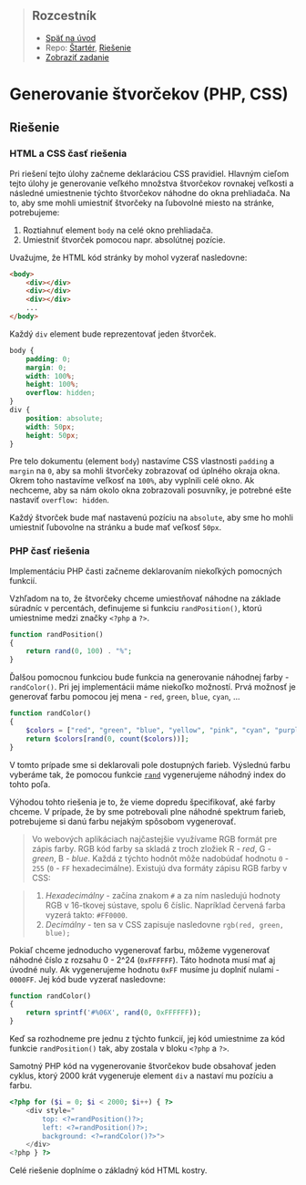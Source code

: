 <div class="hidden">

> ## Rozcestník
> - [Späť na úvod](../../README.md)
> - Repo: [Štartér](/../../tree/main/php/squares), [Riešenie](/../../tree/solution/php/squares)
> - [Zobraziť zadanie](zadanie.md)

# Generovanie štvorčekov (PHP, CSS)

</div>

## Riešenie

### HTML a CSS časť riešenia

Pri riešení tejto úlohy začneme deklaráciou CSS pravidiel. Hlavným cieľom tejto úlohy je generovanie veľkého množstva štvorčekov rovnakej veľkosti a následné umiestnenie týchto štvorčekov náhodne do okna prehliadača. Na to, aby sme mohli umiestniť štvorčeky na ľubovolné miesto na stránke, potrebujeme:

1. Roztiahnuť element `body` na celé okno prehliadača.
2. Umiestniť štvorček pomocou napr. absolútnej pozície.

Uvažujme, že HTML kód stránky by mohol vyzerať nasledovne:

```html
<body>
    <div></div>
    <div></div>
    <div></div>
    ...
</body>
```

Každý `div` element bude reprezentovať jeden štvorček.

```css
body {
    padding: 0;
    margin: 0;
    width: 100%;
    height: 100%;
    overflow: hidden;
}
div {
    position: absolute;
    width: 50px;
    height: 50px;
}
```

Pre telo dokumentu (element `body`) nastavíme CSS vlastnosti `padding` a `margin` na `0`, aby sa mohli štvorčeky zobrazovať od úplného okraja okna. Okrem toho nastavíme veľkosť na `100%`, aby vyplnili celé okno. Ak nechceme, aby sa nám okolo okna zobrazovali posuvníky, je potrebné ešte nastaviť `overflow: hidden`.

Každý štvorček bude mať nastavenú pozíciu na `absolute`, aby sme ho mohli umiestniť ľubovolne na stránku a bude mať veľkosť `50px`.

### PHP časť riešenia

Implementáciu PHP časti začneme deklarovaním niekoľkých pomocných funkcií.

Vzhľadom na to, že štvorčeky chceme umiestňovať náhodne na základe súradníc v percentách, definujeme si funkciu `randPosition()`, ktorú umiestnime medzi značky `<?php` a `?>`.

```php
function randPosition() 
{
    return rand(0, 100) . "%";
}
```

Ďalšou pomocnou funkciou bude funkcia na generovanie náhodnej farby - `randColor()`. Pri jej implementácii máme niekoľko možností. Prvá možnosť je generovať farbu pomocou jej mena - `red`, `green`, `blue`, `cyan`, ...

```php
function randColor() 
{
    $colors = ["red", "green", "blue", "yellow", "pink", "cyan", "purple", "black", "grey", "violet"];
    return $colors[rand(0, count($colors))];
}
```

V tomto prípade sme si deklarovali pole dostupných farieb. Výslednú farbu vyberáme tak, že pomocou funkcie [`rand`](https://www.php.net/manual/en/function.rand.php) vygenerujeme náhodný index do tohto poľa.

Výhodou tohto riešenia je to, že vieme dopredu špecifikovať, aké farby chceme. V prípade, že by sme potrebovali plne náhodné spektrum farieb, potrebujeme si danú farbu nejakým spôsobom vygenerovať.

> Vo webových aplikáciach najčastejšie využívame RGB formát pre zápis farby. RGB kód farby sa skladá z troch zložiek R - *red*, G - *green*, B - *blue*. Každá z týchto hodnôt môže nadobúdať hodnotu `0` - `255` (`0` - `FF` hexadecimálne). Existujú dva formáty zápisu RGB farby v CSS:

> 1. *Hexadecimálny* - začína znakom `#` a za ním nasledujú hodnoty RGB v 16-tkovej sústave, spolu 6 číslic. Napríklad červená farba vyzerá takto: `#FF0000`. 
> 2. *Decimálny* - ten sa v CSS zapisuje nasledovne `rgb(red, green, blue);`

Pokiaľ chceme jednoducho vygenerovať farbu, môžeme vygenerovať náhodné číslo z rozsahu 0 - 2^24 (`0xFFFFFF`). Táto hodnota musí mať aj úvodné nuly. Ak vygenerujeme hodnotu `0xFF` musíme ju doplniť nulami - `0000FF`. Jej kód bude vyzerať nasledovne:

```php
function randColor()
{
    return sprintf('#%06X', rand(0, 0xFFFFFF));
}
```
Keď sa rozhodneme pre jednu z týchto funkcií, jej kód umiestnime za kód funkcie `randPosition()` tak, aby zostala v bloku `<?php` a `?>`.

Samotný PHP kód na vygenerovanie štvorčekov bude obsahovať jeden cyklus, ktorý 2000 krát vygeneruje element `div` a nastaví mu pozíciu a farbu.

```php
<?php for ($i = 0; $i < 2000; $i++) { ?>
    <div style="
        top: <?=randPosition()?>;
        left: <?=randPosition()?>;
        background: <?=randColor()?>">
    </div>
<?php } ?>
```

Celé riešenie doplníme o základný kód HTML kostry.
